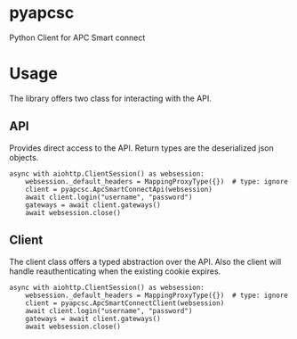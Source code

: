 # pyapcsc
Python Client for APC Smart connect

# Usage
The library offers two class for interacting with the API.

## API
Provides direct access to the API. Return types are the deserialized json objects.
```
async with aiohttp.ClientSession() as websession:
    websession._default_headers = MappingProxyType({})  # type: ignore
    client = pyapcsc.ApcSmartConnectApi(websession)
    await client.login("username", "password")
    gateways = await client.gateways()
    await websession.close()
```

## Client
The client class offers a typed abstraction over the API. Also the client will handle reauthenticating when the existing cookie expires.
```
async with aiohttp.ClientSession() as websession:
    websession._default_headers = MappingProxyType({})  # type: ignore
    client = pyapcsc.ApcSmartConnectClient(websession)
    await client.login("username", "password")
    gateways = await client.gateways()
    await websession.close()
```

